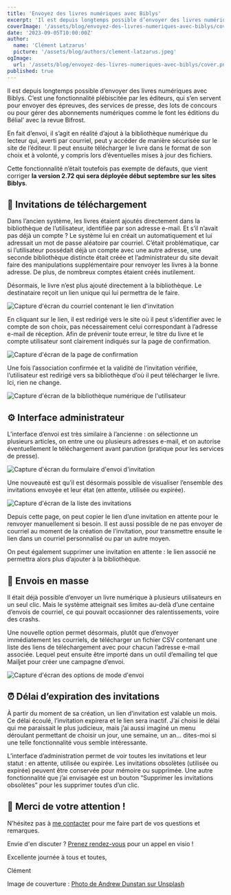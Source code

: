 ```yaml
---
title: 'Envoyez des livres numériques avec Biblys'
excerpt: 'Il est depuis longtemps possible d’envoyer des livres numériques avec Biblys. Cette fonctionnalité n’était toutefois pas exempte de défauts, que vient corriger la version 2.72 déployée début septembre sur les sites Biblys.'
coverImage: '/assets/blog/envoyez-des-livres-numeriques-avec-biblys/cover.jpg'
date: '2023-09-05T10:00:00Z'
author:
  name: 'Clément Latzarus'
  picture: '/assets/blog/authors/clement-latzarus.jpeg'
ogImage:
  url: '/assets/blog/envoyez-des-livres-numeriques-avec-biblys/cover.png'
published: true
---
```


Il est depuis longtemps possible d’envoyer des livres numériques avec Biblys. C’est une fonctionnalité plébiscitée par les éditeurs, qui s’en servent pour envoyer des épreuves, des services de presse, des lots de concours ou pour gérer des abonnements numériques comme le font les éditions du Bélial’ avec la revue Bifrost.

En fait d’envoi, il s’agit en réalité d’ajout à la bibliothèque numérique du lecteur qui, averti par courriel, peut y accéder de manière sécurisée sur le site de l’éditeur. Il peut ensuite télécharger le livre dans le format de son choix et à volonté, y compris lors d’éventuelles mises à jour des fichiers.

Cette fonctionnalité n’était toutefois pas exempte de défauts, que vient corriger **la version 2.72 qui sera déployée début septembre sur les sites Biblys**.

## 💌 Invitations de téléchargement

Dans l’ancien système, les livres étaient ajoutés directement dans la bibliothèque de l’utilisateur, identifiée par son adresse e-mail. Et s’il n’avait pas déjà un compte ? Le système lui en créait un automatiquement et lui adressait un mot de passe aléatoire par courriel. C’était problématique, car si l’utilisateur possédait déjà un compte avec une autre adresse, une seconde bibliothèque distincte était créée et l’administrateur du site devait faire des manipulations supplémentaire pour renvoyer les livres à la bonne adresse. De plus, de nombreux comptes étaient créés inutilement.

Désormais, le livre n’est plus ajouté directement à la bibliothèque. Le destinataire reçoit un lien unique qui lui permettra de le faire.

![Capture d'écran du courriel contenant le lien d'invitation](/assets/blog/envoyez-des-livres-numeriques-avec-biblys/courriel-d-invitation.png)


En cliquant sur le lien, il est redirigé vers le site où il peut s’identifier avec le compte de son choix, pas nécessairement celui correspondant à l’adresse e-mail de réception. Afin de prévenir toute erreur, le titre du livre et le compte utilisateur sont clairement indiqués sur la page de confirmation.

![Capture d'écran de la page de confirmation](/assets/blog/envoyez-des-livres-numeriques-avec-biblys/page-de-confirmation.png)

Une fois l’association confirmée et la validité de l’invitation vérifiée, l’utilisateur est redirigé vers sa bibliothèque d’où il peut télécharger le livre. Ici, rien ne change.

![Capture d'écran de la bibliothèque numérique de l'utilisateur](/assets/blog/envoyez-des-livres-numeriques-avec-biblys/bibliotheque-numerique.png)

## ⚙️ Interface administrateur

L’interface d’envoi est très similaire à l’ancienne : on sélectionne un plusieurs articles, on entre une ou plusieurs adresses e-mail, et on autorise éventuellement le téléchargement avant parution (pratique pour les services de presse).

![Capture d'écran du formulaire d'envoi d'invitation](/assets/blog/envoyez-des-livres-numeriques-avec-biblys/formulaire-d-envoi-d-invitation.png)

Une nouveauté est qu’il est désormais possible de visualiser l’ensemble des invitations envoyée et leur état (en attente, utilisée ou expirée).

![Capture d'écran de la liste des invitations](/assets/blog/envoyez-des-livres-numeriques-avec-biblys/liste-d-invitations.png)

Depuis cette page, on peut copier le lien d’une invitation en attente pour le renvoyer manuellement si besoin. Il est aussi possible de ne pas envoyer de courriel au moment de la création de l’invitation, pour transmettre ensuite le lien dans un courriel personnalisé ou par un autre moyen.

On peut également supprimer une invitation en attente : le lien associé ne permettra alors plus d’ajouter à la bibliothèque.

## 🚚 Envois en masse

Il était déjà possible d’envoyer un livre numérique à plusieurs utilisateurs en un seul clic. Mais le système atteignait ses limites au-delà d’une centaine d’envois de courriel, ce qui pouvait occasionner des ralentissements, voire des crashs.

Une nouvelle option permet désormais, plutôt que d’envoyer immédiatement les courriels, de télécharger un fichier CSV contenant une liste des liens de téléchargement avec pour chacun l’adresse e-mail associée. Lequel peut ensuite être importé dans un outil d’emailing tel que Mailjet pour créer une campagne d’envoi.

![Capture d'écran des options de mode d'envoi](/assets/blog/envoyez-des-livres-numeriques-avec-biblys/options-de-mode-d-envoi.png)


## ⏰ Délai d’expiration des invitations

À partir du moment de sa création, un lien d’invitation est valable un mois. Ce délai écoulé, l’invitation expirera et le lien sera inactif. J’ai choisi le délai qui me paraissait le plus judicieux, mais j’ai aussi imaginé un menu déroulant permettant de choisir un jour, une semaine, un an… dites-moi si une telle fonctionnalité vous semble intéressante.

L’interface d’administration permet de voir toutes les invitations et leur statut : en attente, utilisée ou expirée. Les invitations obsolètes (utilisée ou expirée) peuvent être conservée pour mémoire ou supprimée. Une autre fonctionnalité que j’ai envisagée est un bouton “Supprimer les invitations obsolètes” pour les supprimer toutes d’un clic.

## 🙇 Merci de votre attention !

N’hésitez pas à [me contacter](https://www.biblys.fr/contact/) pour me faire part de vos questions et remarques.

Envie d'en discuter ? [Prenez rendez-vous](https://cal.com/clemlatz/rdv) pour un appel en visio !

Excellente journée à tous et toutes,

Clément

Image de couverture :
[Photo de Andrew Dunstan sur Unsplash](https://unsplash.com/fr/photos/qdUDnCjo7e0?utm_source=unsplash&utm_medium=referral&utm_content=creditCopyText)
